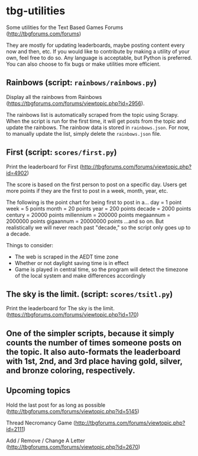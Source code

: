 # tbg-utilities
Some utilities for the Text Based Games Forums (http://tbgforums.com/forums)

They are mostly for updating leaderboards, maybe posting content every now and then, etc. If you would like to contribute by making a utility of your own, feel free to do so. Any language is acceptable, but Python is preferred. You can also choose to fix bugs or make utilities more efficient.

## Rainbows (script: `rainbows/rainbows.py`)
Display all the rainbows from Rainbows (https://tbgforums.com/forums/viewtopic.php?id=2956).

The rainbows list is automatically scraped from the topic using Scrapy. When the script is run for the first time, it will get posts from the topic and update the rainbows. The rainbow data is stored in `rainbows.json`. For now, to manually update the list, simply delete the `rainbows.json` file.

## First (script: `scores/first.py`)
Print the leaderboard for First (http://tbgforums.com/forums/viewtopic.php?id=4902)

The score is based on the first person to post on a specific day. Users get more points if they are the first to post in a week, month, year, etc.

The following is the point chart for being first to post in a...
day = 1 point
week = 5 points
month = 20 points
year = 200 points
decade = 2000 points
century = 20000 points
millennium = 200000 points
megaannum = 2000000 points
gigaannum = 20000000 points
...and so on. But realistically we will never reach past "decade," so the script only goes up to a decade.

Things to consider:
- The web is scraped in the AEDT time zone
- Whether or not daylight saving time is in effect
- Game is played in central time, so the program will detect the timezone of the local system and make differences accordingly

## The sky is the limit. (script: `scores/tsitl.py`)
Print the leaderboard for The sky is the limit. (https://tbgforums.com/forums/viewtopic.php?id=170)

One of the simpler scripts, because it simply counts the number of times someone posts on the topic. It also auto-formats the leaderboard with 1st, 2nd, and 3rd place having gold, silver, and bronze coloring, respectively.
---

## Upcoming topics

Hold the last post for as long as possible (http://tbgforums.com/forums/viewtopic.php?id=5145)

Thread Necromancy Game (http://tbgforums.com/forums/viewtopic.php?id=2111)

Add / Remove / Change A Letter (http://tbgforums.com/forums/viewtopic.php?id=2670)
